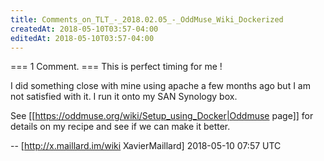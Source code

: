 ```yaml
---
title: Comments_on_TLT_-_2018.02.05_-_OddMuse_Wiki_Dockerized
createdAt: 2018-05-10T03:57-04:00
editedAt: 2018-05-10T03:57-04:00
---
```


=== 1 Comment. ===
This is perfect timing for me !

I did something close with mine using apache a few months ago but I am not satisfied with it.
I run it onto my SAN Synology box.

See [[https://oddmuse.org/wiki/Setup_using_Docker|Oddmuse page]] for details on my recipe and see if we can make it better.

-- [http://x.maillard.im/wiki XavierMaillard] 2018-05-10 07:57 UTC


